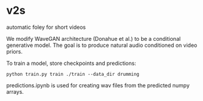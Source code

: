 # v2s
automatic foley for short videos

We modify WaveGAN architecture (Donahue et al.) to be a conditional generative model. The goal is to produce natural audio conditioned on video priors. 

To train a model, store checkpoints and predictions:
```
python train.py train ./train --data_dir drumming
```

predictions.ipynb is used for creating wav files from the predicted numpy arrays.

